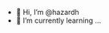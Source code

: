 - 👋 Hi, I’m @hazardh
- 🌱 I’m currently learning ...

<!---
hazardh/hazardh is a ✨ special ✨ repository because its `README.md` (this file) appears on your GitHub profile.
You can click the Preview link to take a look at your changes.
--->
